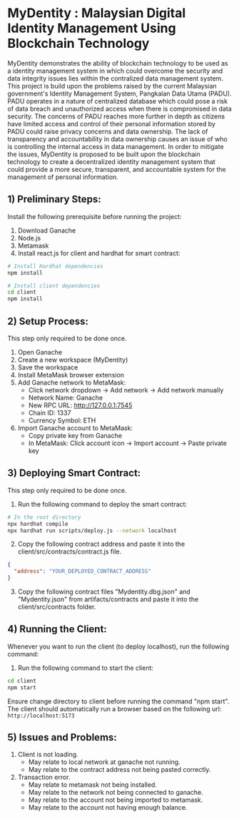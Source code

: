 # MyDentity : Malaysian Digital Identity Management Using Blockchain Technology

MyDentity demonstrates the ability of blockchain technology to be used as a identity management system in which could overcome the security and data integrity issues lies within the contralized data management system. This project is build upon the problems raised by the current Malaysian government's Identity Management System, Pangkalan Data Utama (PADU). PADU operates in a nature of centralized database which could pose a risk of data breach and unauthorized access when there is compromised in data security. The concerns of PADU reaches more further in depth as citizens have limited access and control of their personal information stored by PADU could raise privacy concerns and data ownership. The lack of transparency and accountability in data ownership causes an issue of who is controlling the internal access in data management. In order to mitigate the issues, MyDentity is proposed to be built upon the blockchain technology to create a decentralized identity management system that could provide a more secure, transparent, and accountable system for the management of personal information.

## 1) Preliminary Steps:
Install the following prerequisite before running the project:
1. Download Ganache 
2. Node.js
3. Metamask
4. Install react.js for client and hardhat for smart contract:
```bash
# Install Hardhat dependencies
npm install

# Install client dependencies
cd client
npm install
```

## 2) Setup Process:
This step only required to be done once.
1. Open Ganache
2. Create a new workspace (MyDentity)
4. Save the workspace
5. Install MetaMask browser extension
6. Add Ganache network to MetaMask:
   - Click network dropdown → Add network → Add network manually
   - Network Name: Ganache
   - New RPC URL: http://127.0.0.1:7545
   - Chain ID: 1337
   - Currency Symbol: ETH
7. Import Ganache account to MetaMask:
   - Copy private key from Ganache
   - In MetaMask: Click account icon → Import account → Paste private key

## 3) Deploying Smart Contract:
This step only required to be done once.
1. Run the following command to deploy the smart contract:
```bash
# In the root directory
npx hardhat compile
npx hardhat run scripts/deploy.js --network localhost
```
2. Copy the following contract address and paste it into the client/src/contracts/contract.js file.
```json
{
  "address": "YOUR_DEPLOYED_CONTRACT_ADDRESS"
}
```
3. Copy the following contract files "Mydentity.dbg.json" and "Mydentity.json" from artifacts/contracts and paste it into the client/src/contracts folder.

## 4) Running the Client:
Whenever you want to run the client (to deploy localhost), run the following command:
1. Run the following command to start the client:
```bash
cd client
npm start
```
Ensure change directory to client before running the command "npm start".
The client should automatically run a browser based on the following url: `http://localhost:5173`


## 5) Issues and Problems:
1. Client is not loading.
    - May relate to local network at ganache not running.
    - May relate to the contract address not being pasted correctly.
2. Transaction error.
    - May relate to metamask not being installed.
    - May relate to the network not being connected to ganache.
    - May relate to the account not being imported to metamask.
    - May relate to the account not having enough balance.


